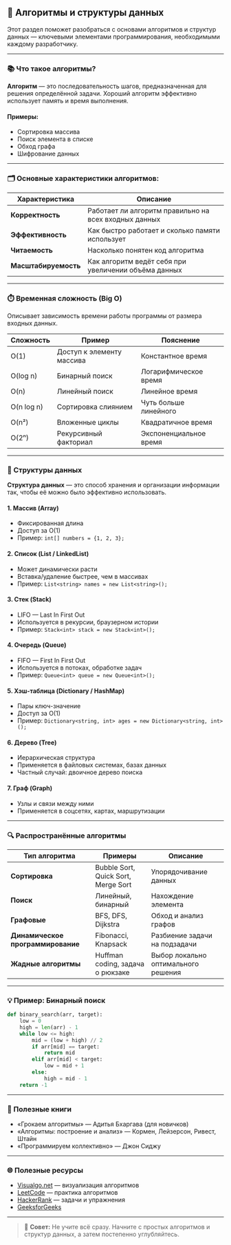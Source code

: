 ## 🧠 Алгоритмы и структуры данных

Этот раздел поможет разобраться с основами алгоритмов и структур данных — ключевыми элементами программирования, необходимыми каждому разработчику.

---

### 📚 Что такое алгоритмы?

**Алгоритм** — это последовательность шагов, предназначенная для решения определённой задачи. Хороший алгоритм эффективно использует память и время выполнения.

#### Примеры:

- Сортировка массива
- Поиск элемента в списке
- Обход графа
- Шифрование данных

---

### 🗂️ Основные характеристики алгоритмов:

| Характеристика | Описание |
|----------------|----------|
| **Корректность** | Работает ли алгоритм правильно на всех входных данных |
| **Эффективность** | Как быстро работает и сколько памяти использует |
| **Читаемость** | Насколько понятен код алгоритма |
| **Масштабируемость** | Как алгоритм ведёт себя при увеличении объёма данных |

---

### ⏱️ Временная сложность (Big O)

Описывает зависимость времени работы программы от размера входных данных.

| Сложность     | Пример                          | Пояснение |
|---------------|----------------------------------|-----------|
| O(1)          | Доступ к элементу массива       | Константное время |
| O(log n)      | Бинарный поиск                   | Логарифмическое время |
| O(n)          | Линейный поиск                   | Линейное время |
| O(n log n)    | Сортировка слиянием              | Чуть больше линейного |
| O(n²)         | Вложенные циклы                  | Квадратичное время |
| O(2ⁿ)         | Рекурсивный факториал            | Экспоненциальное время |

---

### 🧩 Структуры данных

**Структура данных** — это способ хранения и организации информации так, чтобы её можно было эффективно использовать.

#### 1. Массив (Array)

- Фиксированная длина
- Доступ за O(1)
- Пример: `int[] numbers = {1, 2, 3};`

#### 2. Список (List / LinkedList)

- Может динамически расти
- Вставка/удаление быстрее, чем в массивах
- Пример: `List<string> names = new List<string>();`

#### 3. Стек (Stack)

- LIFO — Last In First Out
- Используется в рекурсии, браузерном истории
- Пример: `Stack<int> stack = new Stack<int>();`

#### 4. Очередь (Queue)

- FIFO — First In First Out
- Используется в потоках, обработке задач
- Пример: `Queue<int> queue = new Queue<int>();`

#### 5. Хэш-таблица (Dictionary / HashMap)

- Пары ключ-значение
- Доступ за O(1)
- Пример: `Dictionary<string, int> ages = new Dictionary<string, int>();`

#### 6. Дерево (Tree)

- Иерархическая структура
- Применяется в файловых системах, базах данных
- Частный случай: двоичное дерево поиска

#### 7. Граф (Graph)

- Узлы и связи между ними
- Применяется в соцсетях, картах, маршрутизации

---

### 🔍 Распространённые алгоритмы

| Тип алгоритма     | Примеры                              | Описание |
|--------------------|---------------------------------------|----------|
| **Сортировка**     | Bubble Sort, Quick Sort, Merge Sort   | Упорядочивание данных |
| **Поиск**          | Линейный, бинарный                    | Нахождение элемента |
| **Графовые**       | BFS, DFS, Dijkstra                    | Обход и анализ графов |
| **Динамическое программирование** | Fibonacci, Knapsack        | Разбиение задачи на подзадачи |
| **Жадные алгоритмы** | Huffman coding, задача о рюкзаке     | Выбор локально оптимального решения |

---

### 💡 Пример: Бинарный поиск

```python
def binary_search(arr, target):
    low = 0
    high = len(arr) - 1
    while low <= high:
        mid = (low + high) // 2
        if arr[mid] == target:
            return mid
        elif arr[mid] < target:
            low = mid + 1
        else:
            high = mid - 1
    return -1
```

---

### 📘 Полезные книги

- «Грокаем алгоритмы» — Адитья Бхаргава (для новичков)
- «Алгоритмы: построение и анализ» — Кормен, Лейзерсон, Ривест, Штайн
- «Программируем коллективно» — Джон Сиджу

---

### 🌐 Полезные ресурсы

- [Visualgo.net](https://visualgo.net/en) — визуализация алгоритмов
- [LeetCode](https://leetcode.com/) — практика алгоритмов
- [HackerRank](https://www.hackerrank.com/domains/tutorials/10-days-of-javascript) — задачи и упражнения
- [GeeksforGeeks](https://www.geeksforgeeks.org/fundamentals-of-data-structures-in-c/)

---

> 🎯 **Совет:** Не учите всё сразу. Начните с простых алгоритмов и структур данных, а затем постепенно углубляйтесь.
